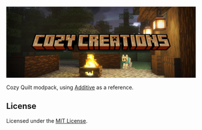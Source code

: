 ![Cozy Creations project banner](/assets/project_banner.png)

Cozy Quilt modpack, using [Additive](https://modrinth.com/modpack/additive) as a reference.

## License

Licensed under the [MIT License](/LICENSE).
